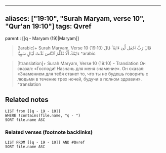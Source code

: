 
---
aliases: ["19:10", "Surah Maryam, verse 10", "Qur'an 19:10"]
tags: Qvref
---

parent:: [[q - Maryam (19)|Maryam]]

> [!arabic]+ Surah Maryam, Verse 10 (19:10)
> <span class="quran-arabic">قَالَ رَبِّ ٱجْعَل لِّىٓ ءَايَةً ۚ قَالَ ءَايَتُكَ أَلَّا تُكَلِّمَ ٱلنَّاسَ ثَلَـٰثَ لَيَالٍ سَوِيًّا</span>
^arabic

> [!translation]+ Surah Maryam, Verse 10 (19:10) - Translation
> Он сказал: «Господи! Назначь для меня знамение». Он сказал: «Знамением для тебя станет то, что ты не будешь говорить с людьми в течение трех ночей, будучи в полном здравии».
^translation



## Related notes
```dataview
LIST from [[q - 19 - 10]]
WHERE !contains(file.name, "q - ")
SORT file.name ASC
```

### Related verses (footnote backlinks)
```dataview
LIST FROM [[q - 19 - 10]] AND #Qvref
SORT file.name ASC
```

